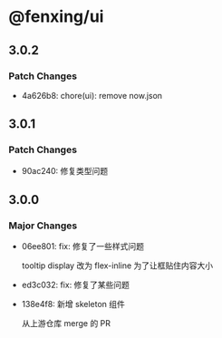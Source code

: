 # @fenxing/ui

## 3.0.2

### Patch Changes

-  4a626b8: chore(ui): remove now.json

## 3.0.1

### Patch Changes

-  90ac240: 修复类型问题

## 3.0.0

### Major Changes

-  06ee801: fix: 修复了一些样式问题

   tooltip display 改为 flex-inline 为了让框贴住内容大小

-  ed3c032: fix: 修复了某些问题
-  138e4f8: 新增 skeleton 组件

   从上游仓库 merge 的 PR
